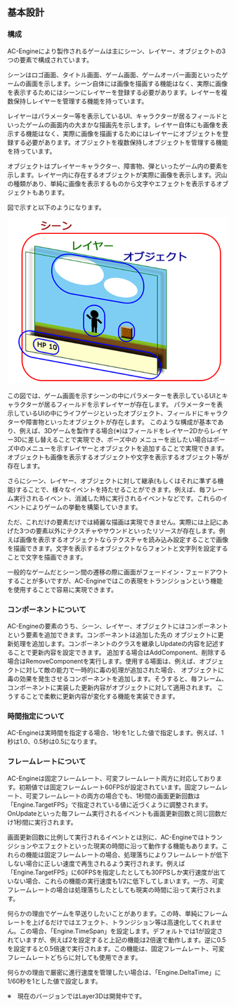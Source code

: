 ﻿## 基本設計

### 構成

AC-Engineにより製作されるゲームは主にシーン、レイヤー、オブジェクトの3つの要素で構成されています。

シーンはロゴ画面、タイトル画面、ゲーム画面、ゲームオーバー画面といったゲームの画面を示します。シーン自体には画像を描画する機能はなく、実際に画像を表示するためにはシーンにレイヤーを登録する必要があります。レイヤーを複数保持しレイヤーを管理する機能を持っています。


レイヤーはパラメーター等を表示しているUI、キャラクターが居るフィールドといったゲームの画面内の大まかな描画先を示します。レイヤー自体にも画像を表示する機能はなく、実際に画像を描画するためにはレイヤーにオブジェクトを登録する必要があります。オブジェクトを複数保持しオブジェクトを管理する機能を持っています。

オブジェクトはプレイヤーキャラクター、障害物、弾といったゲーム内の要素を示します。レイヤー内に存在するオブジェクトが実際に画像を表示します。沢山の種類があり、単純に画像を表示するものから文字やエフェクトを表示するオブジェクトもあります。

図で示すと以下のようになります。

![シーン、レイヤー、オブジェクト](img/BasicDesign.png)

この図では、ゲーム画面を示すシーンの中にパラメーターを表示しているUIとキャラクターが居るフィールドを示すレイヤーが存在します。
パラメーターを表示しているUIの中にライフゲージといったオブジェクト、フィールドにキャラクターや障害物といったオブジェクトが存在します。
このような構成が基本であり、例えば、3Dゲームを製作する場合(※)はフィールドをレイヤー2Dからレイヤー3Dに差し替えることで実現でき、ポーズ中の
メニューを出したい場合はポーズ中のメニューを示すレイヤーとオブジェクトを追加することで実現できます。オブジェクトも画像を表示するオブジェクトや文字を表示するオブジェクト等が存在します。

さらにシーン、レイヤー、オブジェクトに対して継承(もしくはそれに準ずる機能)することで、様々なイベントを持たせることができます。例えば、毎フレーム実行されるイベント、消滅した時に実行されるイベントなどです。これらのイベントによりゲームの挙動を構築していきます。

ただ、これだけの要素だけでは綺麗な描画は実現できません。実際には上記にあげた3つの要素以外にテクスチャやサウンドといったリソースが存在します。例えば画像を表示するオブジェクトならテクスチャを読み込み設定することで画像を描画できます。文字を表示するオブジェクトならフォントと文字列を設定することで文字を描画できます。

一般的なゲームだとシーン間の遷移の際に画面がフェードイン・フェードアウトすることが多いですが、AC-Engineではこの表現をトランジションという機能を使用することで容易に実現できます。

### コンポーネントについて

AC-Engineの要素のうち、シーン、レイヤー、オブジェクトにはコンポーネントという要素を追加できます。コンポーネントは追加した先の
オブジェクトに更新処理を追加します。コンポーネントのクラスを継承しUpdateの内容を記述することで更新内容を設定できます。
追加する場合はAddComponent、削除する場合はRemoveComponentを実行します。使用する場面は、例えば、オブジェクトに対して敵の能力で一時的に毒の処理が追加された場合、
オブジェクトに毒の効果を発生させるコンポーネントを追加します。そうすると、毎フレーム、コンポーネントに実装した更新内容がオブジェクトに対して適用されます。
こうすることで柔軟に更新内容が変化する機能を実装できます。

### 時間指定について

AC-Engineは実時間を指定する場合、1秒を1とした値で指定します。例えば、1秒は1.0、0.5秒は0.5になります。

### フレームレートについて

AC-Engineは固定フレームレート、可変フレームレート両方に対応しております。初期値では固定フレームレート60FPSが設定されています。固定フレームレート、可変フレームレートの両方の場合でも、1秒間の画面更新回数は「Engine.TargetFPS」で指定されている値に近づくように調整されます。OnUpdateといった毎フレーム実行されるイベントも画面更新回数と同じ回数だけ1秒間に実行されます。

画面更新回数に比例して実行されるイベントとは別に、AC-Engineではトランジションやエフェクトといった現実の時間に沿って動作する機能もあります。これらの機能は固定フレームレートの場合、処理落ちによりフレームレートが低下しない場合に正しい速度で再生されるよう実行されます。例えば「Engine.TargetFPS」に60FPSを指定したとしても30FPSしか実行速度が出ていない場合、これらの機能の実行速度も1/2に低下してしまいます。一方、可変フレームレートの場合は処理落ちしたとしても現実の時間に沿って実行されます。

何らかの理由でゲームを早送りしたいことがあります。この時、単純にフレームレートを上げるだけではエフェクト、トランジション等は高速化してくれません。この場合、「Engine.TimeSpan」を設定します。デフォルトでは1が設定されていますが、例えば2を設定すると上記の機能は2倍速で動作します。逆に0.5を設定すると0.5倍速で実行されます。この機能は、固定フレームレート、可変フレームレートどちらに対しても使用できます。

何らかの理由で厳密に進行速度を管理したい場合は、「Engine.DeltaTime」に1/60秒を1とした値で設定します。




※　現在のバージョンではLayer3Dは開発中です。


